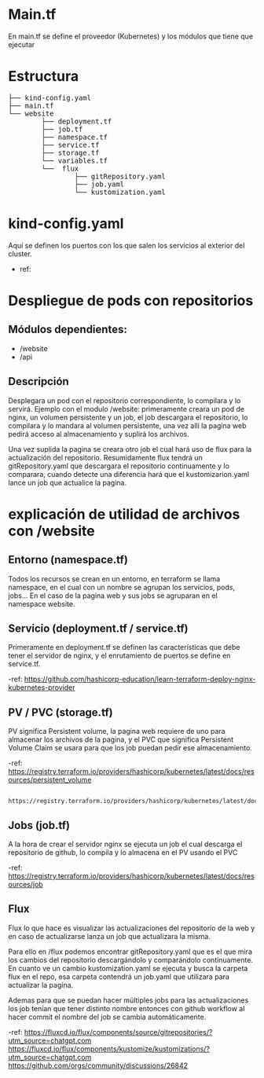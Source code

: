 # Main.tf
En main.tf se define el proveedor (Kubernetes) y los módulos que tiene que ejecutar

# Estructura
<pre>
├── kind-config.yaml
├── main.tf
└── website
        ├── deployment.tf
        ├── job.tf
        ├── namespace.tf
        ├── service.tf
        ├── storage.tf
        └── variables.tf
        └──  flux
                ├── gitRepository.yaml
                ├── job.yaml
                └── kustomization.yaml
</pre>

# kind-config.yaml
Aquí se definen los puertos con los que salen los servicios al exterior del cluster.

- ref: 

# Despliegue de pods con repositorios
## Módulos dependientes:
- /website
- /api

## Descripción
Desplegara un pod con el repositorio correspondiente, lo compilara y lo servirá. Ejemplo con el modulo /website: primeramente creara un pod de nginx, un volumen persistente y un job, el job descargara el repositorio, lo compilara y lo mandara al volumen persistente, una vez allí la pagina web pedirá acceso al almacenamiento y suplirá los archivos.

Una vez suplida la pagina se creara otro job el cual hará uso de flux para la actualización del repositorio. Resumidamente flux tendrá un gitRepository.yaml que descargara el repositorio continuamente y lo comparara, cuando detecte una diferencia hará que el kustomizarion.yaml lance un job que actualice la pagina.

# explicación de utilidad de archivos con /website

## Entorno (namespace.tf)
Todos los recursos se crean en un entorno, en terraform se llama namespace, en el cual con un nombre se agrupan los servicios, pods, jobs... En el caso de la pagina web y sus jobs se agruparan en el namespace website.

## Servicio (deployment.tf / service.tf)
Primeramente en deployment.tf se definen las características que debe tener el servidor de nginx, y el enrutamiento de puertos se define en service.tf.

-ref:   https://github.com/hashicorp-education/learn-terraform-deploy-nginx-kubernetes-provider

## PV / PVC (storage.tf)
PV significa Persistent volume, la pagina web requiere de uno para almacenar los archivos de la pagina, y el PVC que significa Persistent Volume Claim se usara para que los job puedan pedir ese almacenamiento.

-ref:   https://registry.terraform.io/providers/hashicorp/kubernetes/latest/docs/resources/persistent_volume

        https://registry.terraform.io/providers/hashicorp/kubernetes/latest/docs/resources/persistent_volume_claim

## Jobs (job.tf)
A la hora de crear el servidor nginx se ejecuta un job el cual descarga el repositorio de github, lo compila y lo almacena en el PV usando el PVC

-ref:   https://registry.terraform.io/providers/hashicorp/kubernetes/latest/docs/resources/job

## Flux
Flux lo que hace es visualizar las actualizaciones del repositorio de la web y en caso de actualizarse lanza un job que actualizara la misma.

Para ello en /flux podemos encontrar gitRepository.yaml que es el que mira los cambios del repositorio descargándolo y comparándolo continuamente. En cuanto ve un cambio kustomization.yaml se ejecuta y busca la carpeta flux en el repo, esa carpeta contendrá un job.yaml que utilizara para actualizar la pagina.

Ademas para que se puedan hacer múltiples jobs para las actualizaciones los job tenían que tener distinto nombre entonces con github workflow al hacer commit el nombre del job se cambia automáticamente.

-ref:   https://fluxcd.io/flux/components/source/gitrepositories/?utm_source=chatgpt.com
        https://fluxcd.io/flux/components/kustomize/kustomizations/?utm_source=chatgpt.com
        https://github.com/orgs/community/discussions/26842

